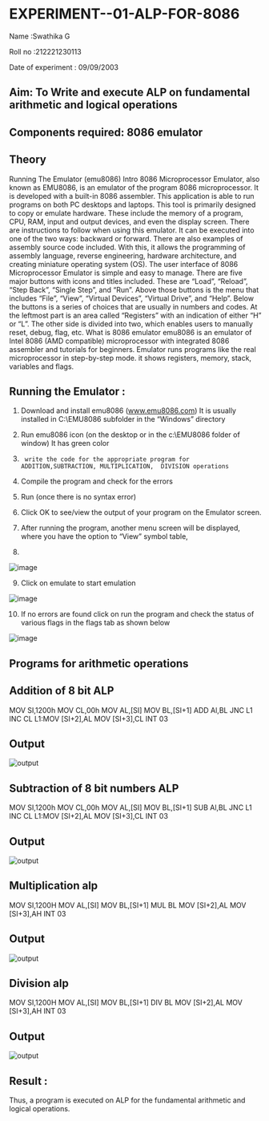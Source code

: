# EXPERIMENT--01-ALP-FOR-8086

Name :Swathika G

Roll no :212221230113

Date of experiment : 09/09/2003





## Aim: To Write and execute ALP on fundamental arithmetic and logical operations
## Components required: 8086  emulator 
## Theory 
Running The Emulator (emu8086) Intro 8086 Microprocessor Emulator, also known as EMU8086, is an emulator of the program 8086 microprocessor. It is developed with a built-in 8086 assembler. This application is able to run programs on both PC desktops and laptops. This tool is primarily designed to copy or emulate hardware. These include the memory of a program, CPU, RAM, input and output devices, and even the display screen. There are instructions to follow when using this emulator. It can be executed into one of the two ways: backward or forward. There are also examples of assembly source code included. With this, it allows the programming of assembly language, reverse engineering, hardware architecture, and creating miniature operating system (OS). The user interface of 8086 Microprocessor Emulator is simple and easy to manage. There are five major buttons with icons and titles included. These are “Load”, “Reload”, “Step Back”, “Single Step”, and “Run”. Above those buttons is the menu that includes “File”, “View”, “Virtual Devices”, “Virtual Drive”, and “Help”. Below the buttons is a series of choices that are usually in numbers and codes. At the leftmost part is an area called “Registers” with an indication of either “H” or “L”. The other side is divided into two, which enables users to manually reset, debug, flag, etc. What is 8086 emulator emu8086 is an emulator of Intel 8086 (AMD compatible) microprocessor with integrated 8086 assembler and tutorials for beginners. Emulator runs programs like the real microprocessor in step-by-step mode. it shows registers, memory, stack, variables and flags.


 ## Running the Emulator :
1.	Download and install emu8086 (www.emu8086.com) It is usually installed in C:\EMU8086 subfolder in the “Windows” directory
2.	  Run  emu8086 icon (on the desktop or in the c:\EMU8086 folder of window) It has green color 
 
 
3.		write the code for the appropriate program for ADDITION,SUBTRACTION, MULTIPLICATION,  DIVISION operations 

4.	 Compile the program and check for the errors 
5.	Run (once there is no syntax error) 

6.	Click OK to see/view the output of your program on the Emulator screen. 


7.	After running the program, another menu screen will be displayed, where you have the option to “View” symbol table,
8.	 


![image](https://user-images.githubusercontent.com/36288975/189273263-d65baae9-4b8f-4723-afb3-c0ffa4052b04.png)











9.	Click on emulate to start emulation 








![image](https://user-images.githubusercontent.com/36288975/189273273-9bb36ec1-e2e8-4892-8d35-37707332bfdc.png)








10.	If no errors are found click on run the program and check the status of various flags in the flags tab as shown below 






![image](https://user-images.githubusercontent.com/36288975/189273277-113a2a33-4a40-4ff8-95a5-ecd3a1f504fe.png)







## Programs for arithmetic  operations

## Addition  of 8 bit ALP 
MOV SI,1200h
MOV CL,00h
MOV AL,[SI]
MOV BL,[SI+1]
ADD Al,BL
JNC L1
INC CL
L1:MOV [SI+2],AL
MOV [SI+3],CL
INT 03


## Output  
 ![output](micro1.png)
## Subtraction   of 8 bit numbers  ALP 
 MOV SI,1200h
MOV CL,00h
MOV AL,[SI]
MOV BL,[SI+1]
SUB Al,BL
JNC L1
INC CL
L1:MOV [SI+2],AL
MOV [SI+3],CL
INT 03
## Output 
![output](micro2.png)
## Multiplication alp 
MOV SI,1200H
MOV AL,[SI]
MOV BL,[SI+1]
MUL BL
MOV [SI+2],AL
MOV [SI+3],AH
INT 03
 ## Output  
![output](micro3.png)

## Division alp
MOV SI,1200H
MOV AL,[SI]
MOV BL,[SI+1]
DIV BL
MOV [SI+2],AL
MOV [SI+3],AH
INT 03

## Output  
![output](micro4.png)

## Result :
 Thus, a program is executed on ALP for the fundamental arithmetic and logical operations.








